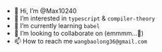 - 👋 Hi, I’m @Max10240
- 👀 I’m interested in `typescript` & `compiler-theory`
- 🌱 I’m currently learning `babel`
- 💞️ I’m looking to collaborate on (emmmm...🤔)
- 📫 How to reach me `wangbaolong36@gmail.com`

<!---
Max10240/Max10240 is a ✨ special ✨ repository because its `README.md` (this file) appears on your GitHub profile.
You can click the Preview link to take a look at your changes.
--->

